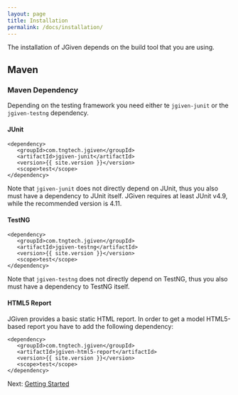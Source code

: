 ```yaml
---
layout: page
title: Installation
permalink: /docs/installation/
---
```


The installation of JGiven depends on the build tool that you are using.

## Maven

### Maven Dependency

Depending on the testing framework you need either te `jgiven-junit` or the `jgiven-testng` dependency.


#### JUnit
```
<dependency>
   <groupId>com.tngtech.jgiven</groupId>
   <artifactId>jgiven-junit</artifactId>
   <version>{{ site.version }}</version>
   <scope>test</scope>
</dependency>
```

Note that `jgiven-junit` does not directly depend on JUnit, thus you also must have a dependency to JUnit itself.
JGiven requires at least JUnit v4.9, while the recommended version is 4.11.

#### TestNG
```
<dependency>
   <groupId>com.tngtech.jgiven</groupId>
   <artifactId>jgiven-testng</artifactId>
   <version>{{ site.version }}</version>
   <scope>test</scope>
</dependency>
```

Note that `jgiven-testng` does not directly depend on TestNG, thus you also must have a dependency to TestNG itself.

#### HTML5 Report
JGiven provides a basic static HTML report. In order to get a model HTML5-based report you have to add the following dependency:

```
<dependency>
   <groupId>com.tngtech.jgiven</groupId>
   <artifactId>jgiven-html5-report</artifactId>
   <version>{{ site.version }}</version>
   <scope>test</scope>
</dependency>
```


Next: [Getting Started]({{site.baseurl}}/docs/gettingstarted/)
